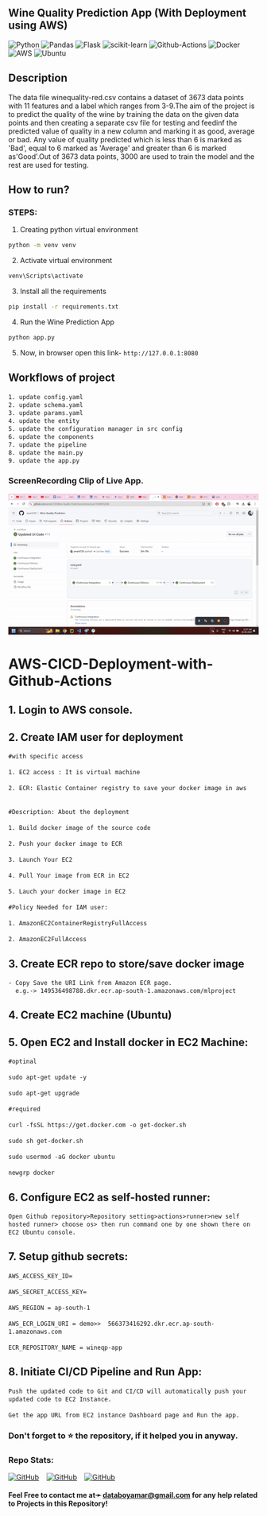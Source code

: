 ## Wine Quality Prediction App (With Deployment using AWS)
<img alt="Python" src="https://img.shields.io/badge/python%20-%2314354C.svg?&style=for-the-badge&logo=python&logoColor=white" /> <img alt="Pandas" src="https://img.shields.io/badge/pandas%20-%23150458.svg?&style=for-the-badge&logo=pandas&logoColor=white" /> <img alt="Flask" src="https://img.shields.io/badge/flask%20-%23000.svg?&style=for-the-badge&logo=flask&logoColor=white" /> <img alt="scikit-learn" src="https://img.shields.io/badge/scikit--learn-%23F7931E.svg?style=for-the-badge&logo=scikit-learn&logoColor=white" /> <img alt="Github-Actions" src="https://img.shields.io/badge/github%20actions-%232671E5.svg?style=for-the-badge&logo=githubactions&logoColor=white"/> <img alt="Docker" src="https://img.shields.io/badge/docker-%230db7ed.svg?style=for-the-badge&logo=docker&logoColor=white" /> <img alt="AWS" src="https://img.shields.io/badge/AWS%20-%23FF9900.svg?&style=for-the-badge&logo=amazon-aws&logoColor=white"/> <img alt="Ubuntu" src="https://img.shields.io/badge/Ubuntu-E95420?style=for-the-badge&logo=ubuntu&logoColor=white" /> 

## Description
The data file winequality-red.csv contains a dataset of 3673 data points with 11 features and a label which ranges from 3-9.The aim of the project is to predict the quality of the wine by training the data on the given data points and then creating a separate csv file for testing and feedinf the predicted value of quality in a new column and marking it as good, average or bad. Any value of quality predicted which is less than 6 is marked as 'Bad', equal to 6 marked as 'Average' and greater than 6 is marked as'Good'.Out of 3673 data points, 3000 are used to train the model and the rest are used for testing.

## How to run?
### STEPS:

1. Creating python virtual environment
```bash
python -m venv venv
```
2. Activate virtual environment
```bash
venv\Scripts\activate
```
3. Install all the requirements
```bash
pip install -r requirements.txt
```
4. Run the Wine Prediction App
```bash
python app.py
```
5. Now, in browser open this link- `http://127.0.0.1:8080`

## Workflows of project

	1. update config.yaml
	2. update schema.yaml
	3. update params.yaml
	4. update the entity 
	5. update the configuration manager in src config
	6. update the components
	7. update the pipeline
	8. update the main.py
	9. update the app.py

### ScreenRecording Clip of Live App.
[![Demo Doccou alpha](https://github.com/amark720/Amar-kumar/blob/master/ScreenShots/Wine-Quality-Prediction.gif)](https://github.com/amark720/Amar-kumar/blob/master/ScreenShots/Wine-Quality-Prediction.gif)

# AWS-CICD-Deployment-with-Github-Actions

## 1. Login to AWS console.

## 2. Create IAM user for deployment

	#with specific access

	1. EC2 access : It is virtual machine

	2. ECR: Elastic Container registry to save your docker image in aws


	#Description: About the deployment

	1. Build docker image of the source code

	2. Push your docker image to ECR

	3. Launch Your EC2 

	4. Pull Your image from ECR in EC2

	5. Lauch your docker image in EC2

	#Policy Needed for IAM user:

	1. AmazonEC2ContainerRegistryFullAccess

	2. AmazonEC2FullAccess

	
## 3. Create ECR repo to store/save docker image
    - Copy Save the URI Link from Amazon ECR page. 
      e.g.-> 149536498788.dkr.ecr.ap-south-1.amazonaws.com/mlproject

	
## 4. Create EC2 machine (Ubuntu) 

## 5. Open EC2 and Install docker in EC2 Machine:
	
	
	#optinal

	sudo apt-get update -y

	sudo apt-get upgrade
	
	#required

	curl -fsSL https://get.docker.com -o get-docker.sh

	sudo sh get-docker.sh

	sudo usermod -aG docker ubuntu

	newgrp docker
	
## 6. Configure EC2 as self-hosted runner:
    Open Github repository>Repository setting>actions>runner>new self hosted runner> choose os> then run command one by one shown there on EC2 Ubuntu console.


## 7. Setup github secrets:

    AWS_ACCESS_KEY_ID=

    AWS_SECRET_ACCESS_KEY=

    AWS_REGION = ap-south-1

    AWS_ECR_LOGIN_URI = demo>>  566373416292.dkr.ecr.ap-south-1.amazonaws.com

    ECR_REPOSITORY_NAME = wineqp-app

## 8. Initiate CI/CD Pipeline and Run App:
    
    Push the updated code to Git and CI/CD will automatically push your updated code to EC2 Instance.

    Get the app URL from EC2 instance Dashboard page and Run the app.

### Don't forget to ⭐ the repository, if it helped you in anyway.<br>

### Repo Stats:
[![GitHub](https://img.shields.io/github/followers/amark720?style=social)](https://github.com/amark720)  &ensp;  [![GitHub](https://img.shields.io/github/stars/amark720/Data-Science-Projects?style=social)](https://github.com/amark720/Data-Science-Projects)  &ensp;  [![GitHub](https://img.shields.io/github/forks/amark720/Data-Science-Projects?style=social)](https://github.com/amark720/Data-Science-Projects)
#### Feel Free to contact me at➛ databoyamar@gmail.com for any help related to Projects in this Repository!
